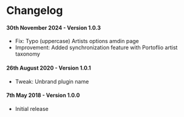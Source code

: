# Changelog

#### 30th November 2024 - Version 1.0.3

-   Fix: Typo (uppercase)  Artists options amdin page
-   Improvement: Added synchronization feature with Portoflio artist taxonomy

#### 26th August 2020 - Version 1.0.1

-   Tweak: Unbrand plugin name

#### 7th May 2018 - Version 1.0.0

-   Initial release
